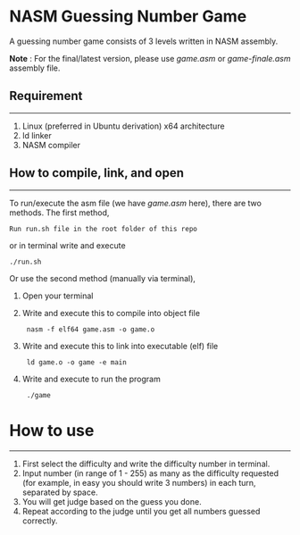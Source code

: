 # NASM Guessing Number Game
A guessing number game consists of 3 levels written in NASM assembly.

**Note** : For the final/latest version, please use *game.asm* or *game-finale.asm* assembly file.

## Requirement
-------
1. Linux (preferred in Ubuntu derivation) x64 architecture
2. ld linker
3. NASM compiler

## How to compile, link, and open 
------------------
To run/execute the asm file (we have *game.asm* here), there are two methods.
The first method,

    Run run.sh file in the root folder of this repo

or in terminal write and execute

    ./run.sh

Or use the second method (manually via terminal),

1. Open your terminal
2. Write and execute this to compile into object file
   
        nasm -f elf64 game.asm -o game.o

3. Write and execute this to link into executable (elf) file
   
        ld game.o -o game -e main

4. Write and execute to run the program
   
        ./game


# How to use
------------------ 
1. First select the difficulty and write the difficulty number in terminal.
2. Input number (in range of 1 - 255) as many as the difficulty requested (for example, in easy you should write 3 numbers) in each turn, separated by space.
3. You will get judge based on the guess you done.
4. Repeat according to the judge until you get all numbers guessed correctly.
